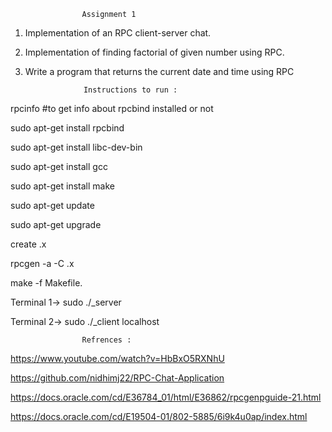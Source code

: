                     Assignment 1
1. Implementation of an RPC client-server chat.
2. Implementation of finding factorial of given number using RPC.
3. Write a program that returns the current date and time using RPC

                    Instructions to run :

rpcinfo #to get info about rpcbind installed or not

sudo apt-get install rpcbind

sudo apt-get install libc-dev-bin

sudo apt-get install gcc

sudo apt-get install make

sudo apt-get update

sudo apt-get upgrade


create <fun>.x

rpcgen -a -C <fun>.x

make -f Makefile.<fun> 


Terminal 1->
    sudo ./<fun>_server

Terminal 2->
    sudo ./<fun>_client localhost

                    Refrences :
https://www.youtube.com/watch?v=HbBxO5RXNhU

https://github.com/nidhimj22/RPC-Chat-Application

https://docs.oracle.com/cd/E36784_01/html/E36862/rpcgenpguide-21.html

https://docs.oracle.com/cd/E19504-01/802-5885/6i9k4u0ap/index.html

